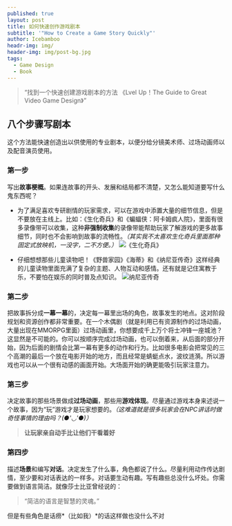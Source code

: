 ```yaml
---
published: true
layout: post
title: 如何快速创作游戏剧本
subtitle: '"How to Create a Game Story Quickly"'
author: Icebamboo
headr-img: img/
header-img: img/post-bg.jpg
tags:
  - Game Design
  - Book
---
```

> “找到一个快速创建游戏剧本的方法 《Lvel Up！The Guide to Great Video Game Design》”

## 八个步骤写剧本

这个方法能快速创造出以供使用的专业剧本，以便分给分镜美术师、过场动画师以及配音演员使用。

### 第一步

写出**故事梗概**。如果连故事的开头、发展和结局都不清楚，又怎么能知道要写什么鬼东西呢？

- 为了满足喜欢专研剧情的玩家需求，可以在游戏中添置大量的细节信息，但是不要放在主线上。比如：《生化奇兵》和《蝙蝠侠：阿卡姆疯人院》，里面有很多录像带可以收集，这种**非强制收集**的录像带能帮助玩家了解游戏的更多故事细节，同时也不会影响到故事的流畅性。*（其实我不太喜欢生化奇兵里面那种固定式放映机，一没字，二不方便。）*
![《生化奇兵》]({{site.baseurl}}/img/inpost/bioshock.jpg)

- 仔细想想那些儿童读物吧！《野兽家园》《海蒂》和《纳尼亚传奇》这样经典的儿童读物里面充满了复杂的主题、人物互动和感情。还有就是记住寓教于乐，不要怕在娱乐的同时普及点知识。
![纳尼亚传奇]({{site.baseurl}}/img/inpost/narnia.jpg)

### 第二步

把故事拆分成**一幕一幕**的，决定每一幕里出场的角色，故事发生的地点。这对阶段规划和资源创作都非常重要。在一个木偶剧（就是利用已有资源制作的过场动画，大量出现在MMORPG里面）过场动画里，你想要成千上万个将士冲锋一座城池？这显然是不可能的。你可以按顺序完成过场动画，也可以倒着来，从后面的部分开始，因为后面的剧情会比第一幕有更多的动作和行为。比如很多电影会把常见的三个高潮的最后一个放在电影开始的地方，而且经常是蜻蜓点水，波纹涟漪。所以游戏也可以从一个很有动感的画面开始。大场面开始的确更能吸引玩家注意力。

### 第三步

决定故事的那些场景做成**过场动画**，那些用**游戏体现**。尽量通过游戏本身来述说一个故事，因为“玩”游戏才是玩家想要的。*（这难道就是很多玩家会在NPC讲话时做奇怪事情的理由吗？(●'◡'●)）*
> **让玩家亲自动手比让他们干看着好**

### 第四步

描述**场景**和编写**对话**。决定发生了什么事，角色都说了什么。尽量利用动作传达剧情，至少要和对话表达的一样多。对话要生动有趣。写有趣些总没什么坏处。你需要做到语言简洁。就像莎士比亚曾经说的：
> “简洁的语言是智慧的灵魂。”

但是有些角色是话痨*（比如我）*的话这样做也没什么不对